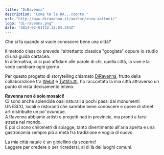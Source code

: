 ```yaml
---
title: "DiRavenna"
description: "Come te la RA...cconto."
url: "http://www.diravenna.it/author/anna-zattoni/"
logo: "di-ravenna.png"
date: "2014-02-01T22:12:03.284Z"
---
```


Che si fa quando si vuole conoscere bene una città?

Il metodo classico prevede l'altrettanto classica "googlata" oppure lo studio di una guida cartacea.<br/>
In alternativa, ci si può affidare alle parole di chi, quella città, la vive e la vede cambiare ogni giorno.

Per questo progetto di storytelling chiamato [DiRavenna](http://www.diravenna.it), frutto della collaborazione tra [Webit](https://www.webit.it) e [Tuttifrutti](https://www.tuttifrutti.it), ho raccontato la mia città attraverso un punto di vista decisamente intimo.

**Ravenna non è solo mosaici!**<br/>
Ci sono anche splendide oasi naturali a pochi passi dai monumenti UNESCO, locali e ristoranti che sarebbe bene conoscere e opere di street art distribuite un po' ovunque.<br/>
A Ravenna abbiamo artisti e progetti nati in provincia, ma pronti a farsi strada nel mondo.<br/>
E poi ci sono chilometri di spiagge, tanto divertimento all'aria aperta e una gastronomia sempre più a metà fra tradizione e voglia di nuovo.

La mia città natale è un gioiellino da scoprire!<br/>
Leggere per credere o per ricredersi, al di là dei luoghi comuni. 
